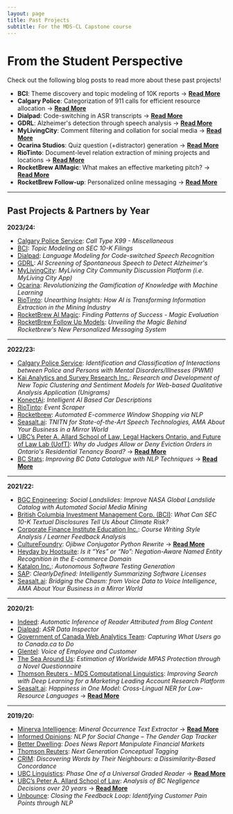 ```yaml
---
layout: page
title: Past Projects
subtitle: For the MDS-CL Capstone course
---
```


# From the Student Perspective

Check out the following blog posts to read more about these past projects!

* **BCI**: Theme discovery and topic modeling of 10K reports → [**Read More**](https://medium.com/@billchou1888/unlocking-insights-from-sec-10-k-filings-our-journey-with-topic-modeling-2b2a6a86409f)
* **Calgary Police**: Categorization of 911 calls for efficient resource allocation → [**Read More**](https://docs.google.com/document/d/1KSYO6jOxgNS3eNeBWtKGDZKLI8cDoRdZq09mjiHFU78/edit?pli=1)
* **Dialpad**: Code-switching in ASR transcripts → [**Read More**](https://medium.com/@cheyannelhy/enhancing-speech-recognition-for-code-switching-our-journey-a8b4ce4aaf3e)
* **GDRL**: Alzheimer's detection through speech analysis → [**Read More**](https://medium.com/@nguyentranminh/cognitive-assessment-and-role-of-computational-linguistics-a3d1a86eb3c2)
* **MyLivingCity**: Comment filtering and collation for social media → [**Read More**](https://medium.com/@mamuyuan2000/our-journey-with-mylivingcity-104c5d89109b)
* **Ocarina Studios**: Quiz question (+distractor) generation → [**Read More**](https://medium.com/@coloteong20/revolutionizing-the-gamification-of-knowledge-with-machine-learning-aeccaf5d786c)
* **RioTinto**: Document-level relation extraction of mining projects and locations → [**Read More**](https://medium.com/@lmcwlp/unearthing-insights-how-ai-is-transforming-information-extraction-in-the-mining-industry-34dde84a3bb5)
* **RocketBrew AIMagic**: What makes an effective marketing pitch? → [**Read More**](https://medium.com/@zenonhrabowsky/3b411d853f9e)
* **RocketBrew Follow-up**: Personalized online messaging → [**Read More**](https://medium.com/@haochen.he/unveiling-the-magic-behind-rocketbrews-new-personalized-messaging-system-05a13357e37f)

___

## Past Projects & Partners by Year

**2023/24:**
* [Calgary Police Service](https://www.calgary.ca/cps.html): _Call Type X99 - Miscellaneous_
* [BCI](https://www.bci.ca/): _Topic Modeling on SEC 10-K Filings_
* [Dialpad](https://www.dialpad.com/): _Language Modeling for Code-switched Speech Recognition_
* [GDRL](https://geriatrics.med.ubc.ca/research.php): _AI Screening of Spontaneous Speech to Detect Alzheimer's_
* [MyLivingCity](): _MyLiving City Community Discussion Platform (i.e. MyLiving City App)_
* [Ocarina](https://www.ocarinastudios.com/): _Revolutionizing the Gamification of Knowledge with Machine Learning_
* [RioTinto](https://www.riotinto.com/): _Unearthing Insights: How AI is Transforming Information Extraction in the Mining Industry_
* [RocketBrew AI Magic](https://www.therocketbrew.com/): _Finding Patterns of Success - Magic Evaluation_
* [RocketBrew Follow Up Models](https://www.therocketbrew.com/): _Unveiling the Magic Behind Rocketbrew's New Personalized Messaging System_

___

**2022/23:**  
* [Calgary Police Service](https://www.calgary.ca/cps.html): _Identification and Classification of Interactions between Police and Persons with Mental Disorders/Illnesses (PWMI)_
* [Kai Analytics and Survey Research Inc.](https://www.kaianalytics.com/): _Research and Development of New Topic Clustering and Sentiment Models for Web-based Qualitative Analysis Application (Unigrams)_
* [KonectAi](https://www.konect.ai/): _Intelligent AI Based Car Descriptions_
* [RioTinto](https://www.riotinto.com/): _Event Scraper_
* [Rocketbrew](https://www.therocketbrew.com/): _Automated E-commerce Window Shopping via NLP_
* [Seasalt.ai](https://seasalt.ai/): _TNITN for State-of-the-Art Speech Technologies,_ _AMA About Your Business in a Mirror World_
* [UBC’s Peter A. Allard School of Law, Legal Hackers Ontario, and Future of Law Lab (UofT)](https://www.law.utoronto.ca/student-life/student-clubs-and-events/legal-hackers): _Why do Judges Allow or Deny Eviction Orders in Ontario's Residential Tenancy Board?_ → [**Read More**](https://ubc-mdscl.github.io/2023-09-26-lorem-ipsum/)
* [BC Stats](https://www2.gov.bc.ca/gov/content/data/about-data-management/bc-stats): _Improving BC Data Catalogue with NLP Techniques_ → [**Read More**](https://ubc-mdscl.github.io/2023-10-06-lorem-ipsum/)

___

**2021/22:**
* [BGC Engineering](https://www.bgcengineering.ca/): _Social Landslides: Improve NASA Global Landslide Catalog with Automated Social Media Mining_
* [British Columbia Investment Management Corp. (BCI)](https://www.bci.ca/): _What Can SEC 10-K Textual Disclosures Tell Us About Climate Risk?_
* [Corporate Finance Institute Education Inc.](https://corporatefinanceinstitute.com/): _Course Writing Style Analysis / Learner Feedback Analysis_
* [CultureFoundry](https://www.culturefoundry.com/): _Ojibwe Conjugator Python Rewrite_ → [**Read More**](https://ubc-mdscl.github.io/2022-08-25-lorem-ipsum/)
* [Heyday by Hootsuite](https://heyday.hootsuite.com/about-us/): _Is it “Yes” or “No”: Negation-Aware Named Entity Recognition in the E-commerce Domain_
* [Katalon Inc.](https://katalon.com/): _Autonomous Software Testing Generation_
* [SAP](https://www.sap.com/canada/index.html): _ClearlyDefined: Intelligently Summarizing Software Licenses_
* [Seasalt.ai](https://seasalt.ai/): _Bridging the Chasm: from Voice Data to Voice Intelligence_, _AMA About Your Business in a Mirror World_

___

**2020/21:**
* [Indeed](https://ca.indeed.com/): _Automatic Inference of Reader Attributed from Blog Content_
* [Dialpad](https://www.dialpad.com/): _ASR Data Inspector_
* [Government of Canada Web Analytics Team](https://www.canada.ca/en/analytics.html): _Capturing What Users go to Canada.ca to Do_
* [Glentel](https://www.glentel.com/home): _Voice of Employee and Customer_
* [The Sea Around Us](https://www.seaaroundus.org/): _Estimation of Worldwide MPAS Protection through a Novel Questionnaire_
* [Thomson Reuters - MDS Computational Linguistics](https://www.thomsonreuters.ca/en.html): _Improving Search with Deep Learning for a Marketing Leading Account Research Platform_
* [Seasalt.ai](https://seasalt.ai/): _Happiness in One Model: Cross-Lingual NER for Low-Resource Languages_ → [**Read More**](https://ubc-mdscl.github.io/2021-08-13-lorem-ipsum/)

___

**2019/20:**
* [Minerva Intelligence](https://www.gominerva.com/): _Mineral Occurrence Text Extractor_ → [**Read More**](https://ubc-mdscl.github.io/2020-10-06-lorem-ipsum/)
* [Informed Opinions](https://informedopinions.org/): _NLP for Social Change – The Gender Gap Tracker_
* [Better Dwelling](https://betterdwelling.com/): _Does News Report Manipulate Financial Markets_
* [Thomson Reuters](https://www.thomsonreuters.ca/en.html): _Next Generation Conceptual Tagging_
* [CRIM](https://www.crim.ca/en/): _Discovering Words by Their Neighbours: a Dissimilarity-Based Concordance_
* [UBC Linguistics](https://linguistics.ubc.ca/): _Phase One of a Universal Graded Reader_ → [**Read More**](https://ubc-mdscl.github.io/2021-08-13-lorem-ipsum-1/)
* [UBC’s Peter A. Allard School of Law](https://allard.ubc.ca/): _Analysis of BC Negligence Decisions over 20 years_ → [**Read More**](https://ubc-mdscl.github.io/2020-10-06-lorem-ipsum-1/)
* [Unbounce](https://unbounce.com/): _Closing the Feedback Loop: Identifying Customer Pain Points through NLP_
